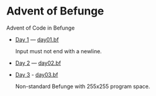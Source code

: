 # Advent of Befunge

Advent of Code in Befunge

- [Day 1](http://adventofcode.com/day/1) — [day01.bf](day01.bf)

  Input must not end with a newline.

- [Day 2](http://adventofcode.com/day/2) — [day02.bf](day02.bf)

- [Day 3](http://adventofcode.com/day/3) - [day03.bf](day03.bf)

  Non-standard Befunge with 255x255 program space.
